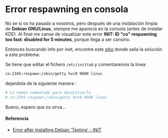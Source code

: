 # Error respawning en consola

No se si os ha pasado a vosotros, pero después de una instalación limpia de **Debian GNU/Linux**, siempre me aparecía en la consola (antes de instalar KDE). Al final me canse de visualizar este error **INIT: ID "co" respawning too fast: disabled for 5 minutes**, porque llega a ser cansino.
 
<!--more-->

Entonces buscando info por inet, encontre este [sitio](https://forums.debian.net/viewtopic.php?f=30&t=65460) donde salia la solución a este problema:

Se tiene que editar el fichero `/etc/inittab` y comentaremos la linea:
```bash
co:2345:respawn:/sbin/getty hvc0 9600 linux
```

dejandola de la siguiente manera :
```bash
# Lo hemos comentado para desactivarlo
# co:2345:respawn:/sbin/getty hvc0 9600 linux
```

Bueno, espero que os sirva...
#### Referencia
- [Error after installing Debian 'Testing' - INIT](https://forums.debian.net//viewtopic.php?f=30&t=65460)

